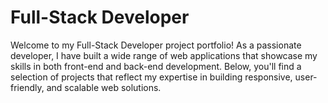 # Full-Stack Developer
Welcome to my Full-Stack Developer project portfolio! As a passionate developer, I have built a wide range of web applications that showcase my skills in both front-end and back-end development. Below, you'll find a selection of projects that reflect my expertise in building responsive, user-friendly, and scalable web solutions.
